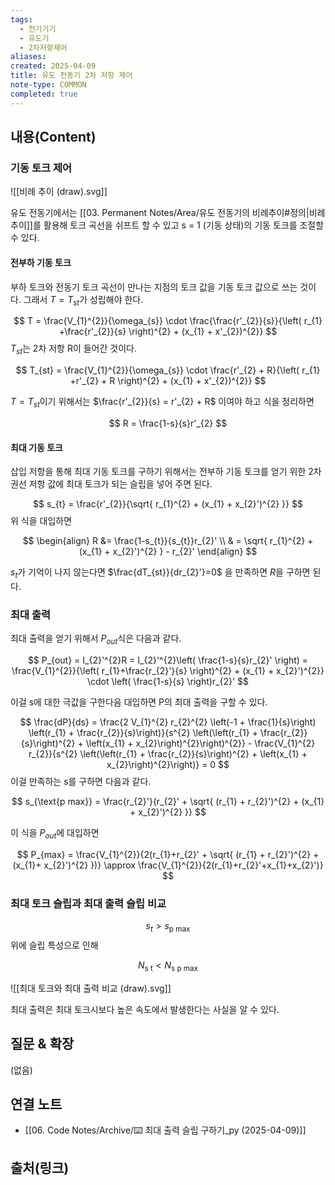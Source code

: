 ```yaml
---
tags:
  - 전기기기
  - 유도기
  - 2차저항제어
aliases: 
created: 2025-04-09
title: 유도 전동기 2차 저항 제어
note-type: COMMON
completed: true
---
```


## 내용(Content)

### 기동 토크 제어

![[비례 추이 (draw).svg]]

유도 전동기에서는 [[03. Permanent Notes/Area/유도 전동기의 비례추이#정의|비례추이]]를 활용해 토크 곡선을 쉬프트 할 수 있고 s = 1 (기동 상태)의 기동 토크를 조절할 수 있다.

#### 전부하 기동 토크

부하 토크와 전동기 토크 곡선이 만나는 지점의 토크 값을 기동 토크 값으로 쓰는 것이다. 그래서 $T = T_{st}$가 성립해야 한다.

$$
T = \frac{V_{1}^{2}}{\omega_{s}} \cdot \frac{\frac{r'_{2}}{s}}{\left( r_{1} +\frac{r'_{2}}{s} \right)^{2} + (x_{1} + x'_{2})^{2}}
$$
$T_{st}$는 2차 저항 R이 들어간 것이다.

$$
T_{st} = \frac{V_{1}^{2}}{\omega_{s}} \cdot \frac{r'_{2} + R}{\left( r_{1} +r'_{2} + R \right)^{2} + (x_{1} + x'_{2})^{2}}
$$

$T = T_{st}$이기 위해서는 $\frac{r'_{2}}{s} = r'_{2} +  R$ 이여야 하고 식을 정리하면

$$
R = \frac{1-s}{s}r'_{2}
$$

#### 최대 기동 토크

삽입 저항을 통해 최대 기동 토크를 구하기 위해서는 전부하 기동 토크를 얻기 위한 2차 권선 저항 값에 최대 토크가 되는 슬립을 넣어 주면 된다.

$$
s_{t} = \frac{r'_{2}}{\sqrt{ r_{1}^{2} + (x_{1} + x_{2}')^{2} }}
$$
위 식을 대입하면

$$
\begin{align}
R &= \frac{1-s_{t}}{s_{t}}r_{2}' \\
 & = \sqrt{ r_{1}^{2} + (x_{1} + x_{2}')^{2} } - r_{2}'
\end{align}
$$


$s_t$가 기억이 나지 않는다면  $\frac{dT_{st}}{dr_{2}'}=0$ 을 만족하면 $R$을 구하면 된다.

### 최대 출력

최대 출력을 얻기 위해서 $P_{out}$식은 다음과 같다.

$$
P_{out} = I_{2}'^{2}R = I_{2}'^{2}\left( \frac{1-s}{s}r_{2}' \right) = \frac{V_{1}^{2}}{\left( r_{1}+\frac{r_{2}'}{s} \right)^{2} + (x_{1} + x_{2}')^{2}} \cdot \left( \frac{1-s}{s} \right)r_{2}'
$$

이걸 s에 대한 극값을 구한다음 대입하면 P의 최대 출력을 구할 수 있다.

$$
\frac{dP}{ds} = \frac{2 V_{1}^{2} r_{2}^{2} \left(-1 + \frac{1}{s}\right) \left(r_{1} + \frac{r_{2}}{s}\right)}{s^{2} \left(\left(r_{1} + \frac{r_{2}}{s}\right)^{2} + \left(x_{1} + x_{2}\right)^{2}\right)^{2}} - \frac{V_{1}^{2} r_{2}}{s^{2} \left(\left(r_{1} + \frac{r_{2}}{s}\right)^{2} + \left(x_{1} + x_{2}\right)^{2}\right)} = 0
$$
이걸 만족하는 s를 구하면 다음과 같다.

$$
s_{\text{p max}} = \frac{r_{2}'}{r_{2}' + \sqrt{ (r_{1} + r_{2}')^{2} + (x_{1} + x_{2}')^{2} }}
$$

이 식을 $P_{out}$에 대입하면

$$
P_{max} = \frac{V_{1}^{2}}{2(r_{1}+r_{2}' + \sqrt{ (r_{1} + r_{2}')^{2} + (x_{1}+ x_{2}')^{2} })} \approx \frac{V_{1}^{2}}{2(r_{1}+r_{2}'+x_{1}+x_{2}')}
$$

### 최대 토크 슬립과 최대 출력 슬립 비교

$$
s_{t} > s_{\text{p max}}
$$
위에 슬립 특성으로 인해

$$
N_{\text{s t}} <N_{\text{s p max}}
$$

![[최대 토크와 최대 출력 비교 (draw).svg]]

최대 출력은 최대 토크시보다 높은 속도에서 발생한다는 사실을 알 수 있다.

## 질문 & 확장

(없음)

## 연결 노트

- [[06. Code Notes/Archive/⌨️ 최대 출력 슬립 구하기_py (2025-04-09)]]

## 출처(링크)


